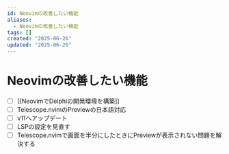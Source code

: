 ```yaml
---
id: Neovimの改善したい機能
aliases:
  - Neovimの改善したい機能
tags: []
created: "2025-06-26"
updated: "2025-06-26"
---
```


# Neovimの改善したい機能

- [ ] [[NeovimでDelphiの開発環境を構築]]
- [ ] Telescope.nvimのPreviewの日本語対応
- [ ] v11へアップデート
- [ ] LSPの設定を見直す
- [ ] Telescope.nvimで画面を半分にしたときにPreviewが表示されない問題を解決する
